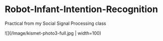 # Robot-Infant-Intention-Recognition
Practical from my Social Signal Processing class

![](/Image/kismet-photo3-full.jpg | width=100)
